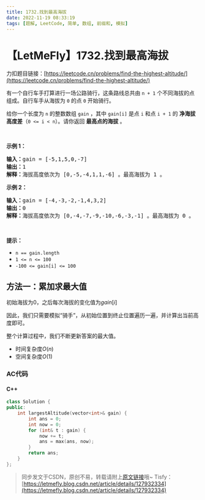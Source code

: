 ```yaml
---
title: 1732.找到最高海拔
date: 2022-11-19 08:33:19
tags: [题解, LeetCode, 简单, 数组, 前缀和, 模拟]
---
```


# 【LetMeFly】1732.找到最高海拔

力扣题目链接：[https://leetcode.cn/problems/find-the-highest-altitude/](https://leetcode.cn/problems/find-the-highest-altitude/)

<p>有一个自行车手打算进行一场公路骑行，这条路线总共由 <code>n + 1</code> 个不同海拔的点组成。自行车手从海拔为 <code>0</code> 的点 <code>0</code> 开始骑行。</p>

<p>给你一个长度为 <code>n</code> 的整数数组 <code>gain</code> ，其中 <code>gain[i]</code> 是点 <code>i</code> 和点 <code>i + 1</code> 的 <strong>净海拔高度差</strong>（<code>0 <= i < n</code>）。请你返回 <strong>最高点的海拔</strong> 。</p>

<p> </p>

<p><strong>示例 1：</strong></p>

<pre>
<b>输入：</b>gain = [-5,1,5,0,-7]
<b>输出：</b>1
<b>解释：</b>海拔高度依次为 [0,-5,-4,1,1,-6] 。最高海拔为 1 。
</pre>

<p><strong>示例 2：</strong></p>

<pre>
<b>输入：</b>gain = [-4,-3,-2,-1,4,3,2]
<b>输出：</b>0
<b>解释：</b>海拔高度依次为 [0,-4,-7,-9,-10,-6,-3,-1] 。最高海拔为 0 。
</pre>

<p> </p>

<p><strong>提示：</strong></p>

<ul>
	<li><code>n == gain.length</code></li>
	<li><code>1 <= n <= 100</code></li>
	<li><code>-100 <= gain[i] <= 100</code></li>
</ul>


    
## 方法一：累加求最大值

初始海拔为$0$，之后每次海拔的变化值为$gain[i]$

因此，我们只需要模拟“骑手”，从初始位置到终止位置遍历一遍，并计算出当前高度即可。

整个计算过程中，我们不断更新答案的最大值。

+ 时间复杂度$O(n)$
+ 空间复杂度$O(1)$

### AC代码

#### C++

```cpp
class Solution {
public:
    int largestAltitude(vector<int>& gain) {
        int ans = 0;
        int now = 0;
        for (int& t : gain) {
            now += t;
            ans = max(ans, now);
        }
        return ans;
    }
};
```

> 同步发文于CSDN，原创不易，转载请附上[原文链接](https://blog.tisfy.eu.org/2022/11/19/LeetCode%201732.%E6%89%BE%E5%88%B0%E6%9C%80%E9%AB%98%E6%B5%B7%E6%8B%94/)哦~
> Tisfy：[https://letmefly.blog.csdn.net/article/details/127932334](https://letmefly.blog.csdn.net/article/details/127932334)
